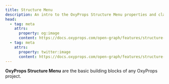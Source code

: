 ```yaml
---
title: Structure Menu
description: An intro to the OxyProps Structure Menu properties and classes syntax.
head:
  - tag: meta
    attrs:
      property: og:image
      content: https://docs.oxyprops.com/open-graph/features/structure-menu.png
  - tag: meta
    attrs:
      property: twitter:image
      content: https://docs.oxyprops.com/open-graph/features/structure-menu.png
---
```


**OxyProps Structure Menu** are the basic building blocks of any OxyProps project.
